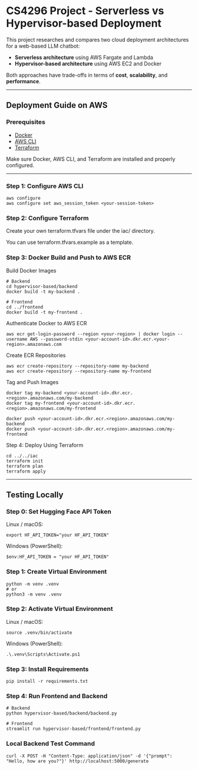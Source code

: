 # CS4296 Project - Serverless vs Hypervisor-based Deployment

This project researches and compares two cloud deployment architectures for a web-based LLM chatbot:

- **Serverless architecture** using AWS Fargate and Lambda
- **Hypervisor-based architecture** using AWS EC2 and Docker

Both approaches have trade-offs in terms of **cost**, **scalability**, and **performance**.

---

## Deployment Guide on AWS

### Prerequisites
- [Docker](https://docs.docker.com/get-started/get-docker/)
- [AWS CLI](https://docs.aws.amazon.com/cli/latest/userguide/getting-started-install.html)
- [Terraform](https://developer.hashicorp.com/terraform/tutorials/aws-get-started/install-cli)

Make sure Docker, AWS CLI, and Terraform are installed and properly configured.

---

### Step 1: Configure AWS CLI
```
aws configure
aws configure set aws_session_token <your-session-token>
```

### Step 2: Configure Terraform
Create your own terraform.tfvars file under the iac/ directory.

You can use terraform.tfvars.example as a template.

### Step 3: Docker Build and Push to AWS ECR
Build Docker Images
```
# Backend
cd hypervisor-based/backend
docker build -t my-backend .

# Frontend
cd ../frontend
docker build -t my-frontend .
```

Authenticate Docker to AWS ECR
```
aws ecr get-login-password --region <your-region> | docker login --username AWS --password-stdin <your-account-id>.dkr.ecr.<your-region>.amazonaws.com
```

Create ECR Repositories
```
aws ecr create-repository --repository-name my-backend
aws ecr create-repository --repository-name my-frontend
```

Tag and Push Images
```
docker tag my-backend <your-account-id>.dkr.ecr.<region>.amazonaws.com/my-backend
docker tag my-frontend <your-account-id>.dkr.ecr.<region>.amazonaws.com/my-frontend

docker push <your-account-id>.dkr.ecr.<region>.amazonaws.com/my-backend
docker push <your-account-id>.dkr.ecr.<region>.amazonaws.com/my-frontend
```

Step 4: Deploy Using Terraform
```
cd ../../iac
terraform init
terraform plan
terraform apply
```

---
## Testing Locally
### Step 0: Set Hugging Face API Token
Linux / macOS:
```
export HF_API_TOKEN="your HF_API_TOKEN"
```
Windows (PowerShell):
```
$env:HF_API_TOKEN = "your HF_API_TOKEN"
```

### Step 1: Create Virtual Environment
```
python -m venv .venv
# or
python3 -m venv .venv
```

### Step 2: Activate Virtual Environment
Linux / macOS:
```
source .venv/bin/activate
```

Windows (PowerShell):
```
.\.venv\Scripts\Activate.ps1
```

### Step 3: Install Requirements
```
pip install -r requirements.txt
```

### Step 4: Run Frontend and Backend
```
# Backend
python hypervisor-based/backend/backend.py

# Frontend
streamlit run hypervisor-based/frontend/frontend.py
```

### Local Backend Test Command
```
curl -X POST -H "Content-Type: application/json" -d '{"prompt": "Hello, how are you?"}' http://localhost:5000/generate
```


